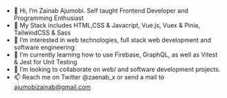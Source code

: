 - 👋 Hi, I’m Zainab Ajumobi. Self taught Frontend Developer and Programming Enthusiast
- 💞️ My Stack includes HTML,CSS & Javacript, Vue.js, Vuex & Pinia, TailwindCSS & Sass
- 👀 I’m interested in web technologies, full stack web development and software engineering
- 🌱 I’m currently learning how to use Firebase, GraphQL, as well as  Vitest & Jest for Unit Testing
- 💞️ I’m looking to collaborate on web/ and software development projects.
- 📫 Reach me on Twitter @zaenab_x or send a mail to ajumobizainab@gmail.com

<!---
sheismo/sheismo is a ✨ special ✨ repository because its `README.md` (this file) appears on your GitHub profile.
You can click the Preview link to take a look at your changes.
--->
